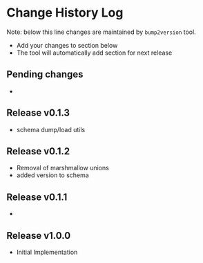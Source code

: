 Change History Log
==================
Note: below this line changes are maintained by `bump2version` tool.

* Add your changes to section below
* The tool will automatically add section for next release

Pending changes
---------------

*

Release v0.1.3
---------------

* schema dump/load utils 

Release v0.1.2
---------------

* Removal of marshmallow unions
* added version to schema

Release v0.1.1
---------------

*

Release v1.0.0
---------------

* Initial Implementation
